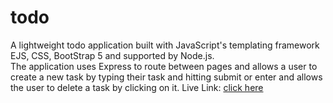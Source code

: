 # todo
A lightweight todo application built with JavaScript's templating framework EJS, CSS, BootStrap 5 and supported by Node.js.
<br>
The application uses Express to route between pages and allows a user to create a new task by typing their task and hitting submit or enter and allows the user to delete a task by clicking on it.
Live Link: [click here](https://excited-long-johns-goat.cyclic.app)
